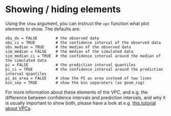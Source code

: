 # Showing / hiding elements

Using the `show` argument, you can instruct the `vpc` function what plot elements to show. The defaults are:

    obs_dv = FALSE        # the observed data
    obs_ci = TRUE         # the confidence interval of the observed data
    obs_median = TRUE     # the median of the observed data
    sim_median = FALSE    # the median of the simulated data
    sim_median_ci = TRUE  # the confidence interval around the median of the simulated data
    pi = FALSE            # the prediction interval quantiles
    pi_ci = TRUE          # the confidence interval around the prediction interval quantiles
    pi_as_area = FALSE    # show the PI as area instead of two lines
    bin_sep = TRUE        # show the bin separaters (as geom_rug)

For more information about these elements of the VPC, and e.g. the difference between confidence intervals and prediction intervals, and why it is usually important to show both, please have a look at e.g. [this tutorial about VPCs](http://page-meeting.org/pdf_assets/8694-Karlsson_Holford_VPC_Tutorial_hires.pdf).
